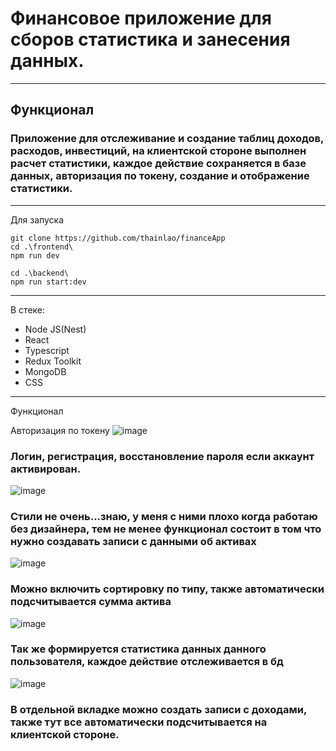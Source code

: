 # Финансовое приложение для сборов статистика и занесения данных.
---

## Функционал
### Приложение для отслеживание и создание таблиц доходов, расходов, инвестиций, на клиентской стороне выполнен расчет статистики, каждое действие сохраняется в базе данных, авторизация по токену, создание и отображение статистики.
---
Для запуска

```
git clone https://github.com/thainlao/financeApp
cd .\frontend\
npm run dev

cd .\backend\
npm run start:dev

```
---

В стеке: 
* Node JS(Nest)
* React
* Typescript
* Redux Toolkit
* MongoDB
* CSS

---

Функционал

Авторизация по токену
![image](https://github.com/user-attachments/assets/395556d6-eaab-4b84-ab7a-aa80a37974ba)

### Логин, регистрация, восстановление пароля если аккаунт активирован.

![image](https://github.com/user-attachments/assets/979e1841-8169-46af-8ae0-e455c8f67bee)

### Стили не очень...знаю, у меня с ними плохо когда работаю без дизайнера, тем не менее функционал состоит в том что нужно создавать записи с данными об активах

![image](https://github.com/user-attachments/assets/3c0ee15e-8640-4113-ae4a-7f0005c776d5)

### Можно включить сортировку по типу, также автоматически подсчитывается сумма актива

![image](https://github.com/user-attachments/assets/9572951c-d200-4e29-b228-b4a8318ecfb6)

### Так же формируется статистика данных данного пользователя, каждое действие отслеживается в бд

![image](https://github.com/user-attachments/assets/aa1e9249-5a26-48d9-a395-4c564c207329)

### В отдельной вкладке можно создать записи с доходами, также тут все автоматически подсчитывается на клиентской стороне.


